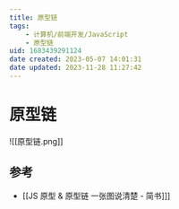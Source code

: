 ```yaml
---
title: 原型链
tags: 
    - 计算机/前端开发/JavaScript
    - 原型链
uid: 1683439291124
date created: 2023-05-07 14:01:31
date updated: 2023-11-28 11:27:42
---
```


# 原型链

![[原型链.png]]

## 参考

- [[JS 原型 & 原型链 一张图说清楚 - 简书]]]
